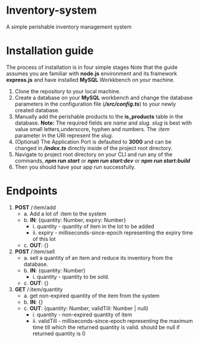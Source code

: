 # Inventory-system
A simple perishable inventory management system

# Installation guide
The process of installation is in four simple stages
Note that the guide assumes you are familiar with **node.js** environment and its framework **express.js** and have installed **MySQL** Workkbench on your machine.
1. Clone the repository to your local machine.
2. Create a database on your **MySQL** workbench and change the database parameters in the configuration file (**_/src/config.ts_**) to your newly created database.
3. Manually add the perishable products to the **is_products** table in the database.
   **Note:** The required fields are _name_ and _slug_. _slug_ is best with value small letters,underscore, hyphen and numbers. The _:item_ parameter in the URI represent the _slug_.
4. (Optional) The Application Port is defaulted to **3000** and can be changed in **_/index.ts_** directly inside of the project root directory.
5. Navigate to project root directory on your CLI and run any of the commands, **_npm run start_** or **_npm run start:dev_** or **_npm run start:build_**
6. Then you should have your app run successfully.

# Endpoints
1. **POST** /:item/add
    - a. Add a lot of :item to the system
    - b. **IN**: {quantity: Number, expiry: Number}
      - i. quantity - quantity of item in the lot to be added
      - ii. expiry - milliseconds-since-epoch representing the expiry time of this lot
    - c. **OUT**: {}
2. **POST** /:item/sell
    - a. sell a quantity of an item and reduce its inventory from the database.
    - b. **IN**: {quantity: Number}
      - i. quantity - quantity to be sold.
    - c. **OUT**: {}
3. **GET** /:item/quantity
    - a. get non-expired quantity of the item from the system
    - b. **IN**: {}
    - c. **OUT**: {quantity: Number, validTill: Number | null}
      - i. quantity - non-expired quantity of item
      - ii. validTill - milliseconds-since-epoch representing the maximum time till which the returned quantity is valid. should be null if returned 
  quantity is 0
